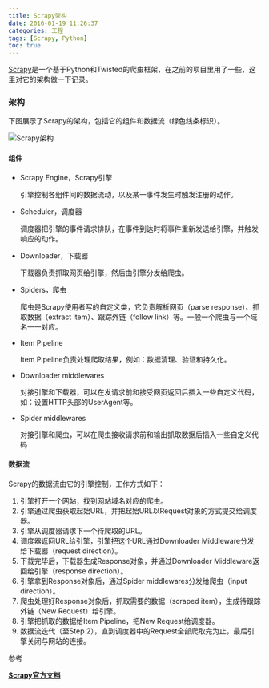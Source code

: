 ```yaml
---
title: Scrapy架构
date: 2016-01-19 11:26:37
categories: 工程
tags: [Scrapy, Python]
toc: true
---
```


[Scrapy](http://scrapy.readthedocs.org/)是一个基于Python和Twisted的爬虫框架，在之前的项目里用了一些，这里对它的架构做一下记录。

### 架构

下图展示了Scrapy的架构，包括它的组件和数据流（绿色线条标识）。

![Scrapy架构](/images/scrapy-architecture.png "Scrapy-architecture")

#### 组件

* Scrapy Engine，Scrapy引擎

    引擎控制各组件间的数据流动，以及某一事件发生时触发注册的动作。

* Scheduler，调度器

    调度器把引擎的事件请求排队，在事件到达时将事件重新发送给引擎，并触发响应的动作。

* Downloader，下载器

    下载器负责抓取网页给引擎，然后由引擎分发给爬虫。

* Spiders，爬虫

    爬虫是Scrapy使用者写的自定义类，它负责解析网页（parse response）、抓取数据（extract item）、跟踪外链（follow link）等。一般一个爬虫与一个域名一一对应。

* Item Pipeline

    Item Pipeline负责处理爬取结果，例如：数据清理、验证和持久化。

* Downloader middlewares

    对接引擎和下载器，可以在发请求前和接受网页返回后插入一些自定义代码，如：设置HTTP头部的UserAgent等。

* Spider middlewares

    对接引擎和爬虫，可以在爬虫接收请求前和输出抓取数据后插入一些自定义代码

#### 数据流

Scrapy的数据流由它的引擎控制，工作方式如下：

1. 引擎打开一个网站，找到网站域名对应的爬虫。
2. 引擎通过爬虫获取起始URL，并把起始URL以Request对象的方式提交给调度器。
3. 引擎从调度器请求下一个待爬取的URL。
4. 调度器返回URL给引擎，引擎把这个URL通过Downloader Middleware分发给下载器（request direction）。
5. 下载完毕后，下载器生成Response对象，并通过Downloader Middleware返回给引擎（response direction）。
6. 引擎拿到Response对象后，通过Spider middlewares分发给爬虫（input direction）。
7. 爬虫处理好Response对象后，抓取需要的数据（scraped item），生成待跟踪外链（New Request）给引擎。
8. 引擎把抓取的数据给Item Pipeline，把New Request给调度器。
9. 数据流迭代（至Step 2），直到调度器中的Request全部爬取完为止，最后引擎关闭与网站的连接。

参考

__[Scrapy官方文档](http://scrapy.readthedocs.org/en/latest/topics/architecture.html)__